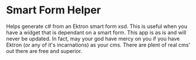 # Smart Form Helper

Helps generate c# from an Ektron smart form xsd. This is useful when you have a widget that is dependant on a smart form. This app is as is and will never be updated. In fact, may your god have mercy on you if you have Ektron (or any of it's incarnations) as your cms. There are plent of real cms' out there are free and
superior.


